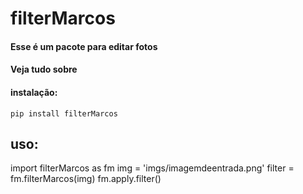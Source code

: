 filterMarcos
============

#### Esse é um pacote para editar fotos
#### Veja tudo sobre


#### instalação:

    pip install filterMarcos

## uso:

import filterMarcos as fm
img = 'imgs/imagemdeentrada.png'
filter = fm.filterMarcos(img)
fm.apply.filter()
